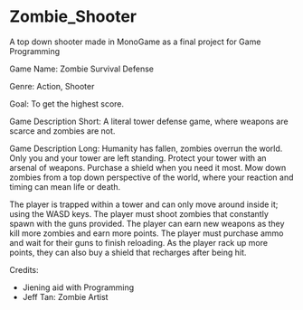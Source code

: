 # Zombie_Shooter
A top down shooter made in MonoGame as a final project for Game Programming

Game Name: Zombie Survival Defense

Genre: Action, Shooter

Goal: To get the highest score.

Game Description Short: A literal tower defense game, where weapons are scarce and zombies are not. 

Game Description Long: Humanity has fallen, zombies overrun the world. Only you and your tower are left standing. Protect your tower with an arsenal of weapons. Purchase a shield when you need it most. Mow down zombies from a top down perspective of the world, where your reaction and timing can mean life or death. 

The player is trapped within a tower and can only move around inside it; using the WASD keys. The player must shoot zombies that constantly spawn with the guns provided. The player can earn new weapons as they kill more zombies and earn more points. The player must purchase ammo and wait for their guns to finish reloading. As the player rack up more points, they can also buy a shield that recharges after being hit.

Credits: 
-	Jiening aid with Programming 
-	Jeff Tan: Zombie Artist

